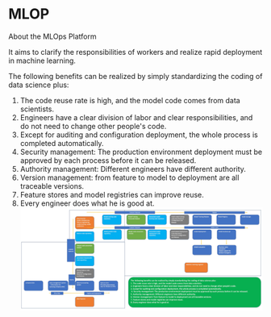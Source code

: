 # MLOP
About the MLOps Platform

It aims to clarify the responsibilities of workers and realize rapid deployment in machine learning.

The following benefits can be realized by simply standardizing the coding of data science plus: 
1. The code reuse rate is high, and the model code comes from data scientists. 
2. Engineers have a clear division of labor and clear responsibilities, and do not need to change other people's code. 
3. Except for auditing and configuration deployment, the whole process is completed automatically.
4. Security management: The production environment deployment must be approved by each process before it can be released. 
5. Authority management: Different engineers have different authority. 
6. Version management: from feature to model to deployment are all traceable versions. 
7. Feature stores and model registries can improve reuse. 
8. Every engineer does what he is good at.
![img.png](idea/img.png)


